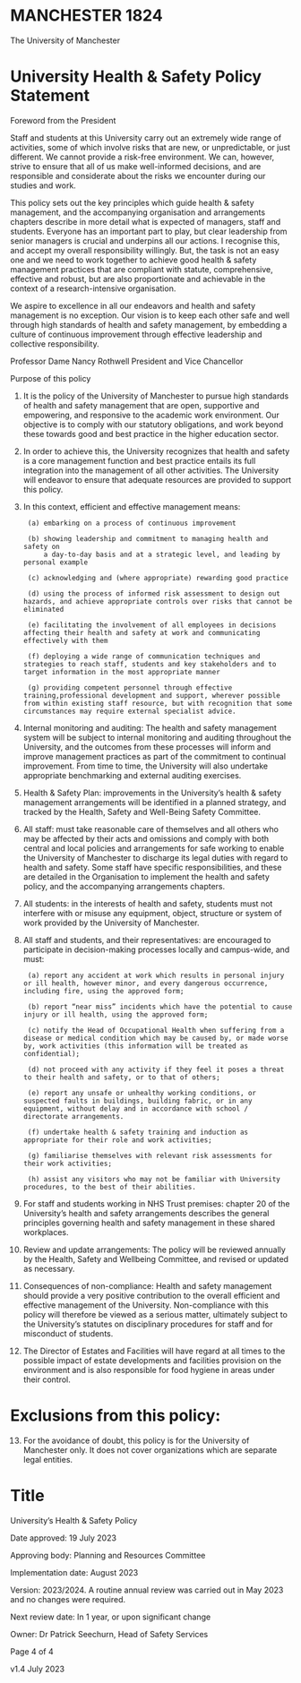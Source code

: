 # MANCHESTER 1824

The University of Manchester

# University Health & Safety Policy Statement

Foreword from the President

Staff and students at this University carry out an extremely wide range of activities, some of which involve risks that are new, or unpredictable, or just different. We cannot provide a risk-free environment. We can, however, strive to ensure that all of us make well-informed decisions, and are responsible and considerate about the risks we encounter during our studies and work.

This policy sets out the key principles which guide health & safety management, and the accompanying organisation and arrangements chapters describe in more detail what is expected of managers, staff and students. Everyone has an important part to play, but clear leadership from senior managers is crucial and underpins all our actions. I recognise this, and accept my overall responsibility willingly. But, the task is not an easy one and we need to work together to achieve good health & safety management practices that are compliant with statute, comprehensive, effective and robust, but are also proportionate and achievable in the context of a research-intensive organisation.

We aspire to excellence in all our endeavors and health and safety management is no exception. Our vision is to keep each other safe and well through high standards of health and safety management, by embedding a culture of continuous improvement through effective leadership and collective responsibility.

Professor Dame Nancy Rothwell President and Vice Chancellor

Purpose of this policy

1. It is the policy of the University of Manchester to pursue high standards of health and safety management that are open, supportive and empowering, and responsive to the academic work environment. Our objective is to comply with our statutory obligations, and work beyond these towards good and best practice in the higher education sector.
2. In order to achieve this, the University recognizes that health and safety is a core management function and best practice entails its full integration into the management of all other activities. The University will endeavor to ensure that adequate resources are provided to support this policy.
3. In this context, efficient and effective management means:
        
        (a) embarking on a process of continuous improvement
        
        (b) showing leadership and commitment to managing health and safety on 
            a day-to-day basis and at a strategic level, and leading by    personal example
        
        (c) acknowledging and (where appropriate) rewarding good practice
        
        (d) using the process of informed risk assessment to design out hazards, and achieve appropriate controls over risks that cannot be eliminated
    
        (e) facilitating the involvement of all employees in decisions affecting their health and safety at work and communicating effectively with them
    
        (f) deploying a wide range of communication techniques and strategies to reach staff, students and key stakeholders and to target information in the most appropriate manner
    
        (g) providing competent personnel through effective training,professional development and support, wherever possible from within existing staff resource, but with recognition that some circumstances may require external specialist advice.

4. Internal monitoring and auditing: The health and safety management system will be subject to internal monitoring and auditing throughout the University, and the outcomes from these processes will inform and improve management practices as part of the commitment to continual improvement. From time to time, the University will also undertake appropriate benchmarking and external auditing exercises.
5. Health & Safety Plan: improvements in the University’s health & safety management arrangements will be identified in a planned strategy, and tracked by the Health, Safety and Well-Being Safety Committee.

6. All staff: must take reasonable care of themselves and all others who may be affected by their acts and omissions and comply with both central and local policies and arrangements for safe working to enable the University of Manchester to discharge its legal duties with regard to health and safety. Some staff have specific responsibilities, and these are detailed in the Organisation to implement the health and safety policy, and the accompanying arrangements chapters.

7. All students: in the interests of health and safety, students must not interfere with or misuse any equipment, object, structure or system of work provided by the University of Manchester.

8. All staff and students, and their representatives: are encouraged to participate in decision-making processes locally and campus-wide, and must:

        (a) report any accident at work which results in personal injury or ill health, however minor, and every dangerous occurrence, including fire, using the approved form;

        (b) report “near miss” incidents which have the potential to cause injury or ill health, using the approved form;

        (c) notify the Head of Occupational Health when suffering from a disease or medical condition which may be caused by, or made worse by, work activities (this information will be treated as confidential);

        (d) not proceed with any activity if they feel it poses a threat to their health and safety, or to that of others;

        (e) report any unsafe or unhealthy working conditions, or suspected faults in buildings, building fabric, or in any equipment, without delay and in accordance with school / directorate arrangements.

        (f) undertake health & safety training and induction as appropriate for their role and work activities;

        (g) familiarise themselves with relevant risk assessments for their work activities;

        (h) assist any visitors who may not be familiar with University procedures, to the best of their abilities.

9. For staff and students working in NHS Trust premises: chapter 20 of the University’s health and safety arrangements describes the general principles governing health and safety management in these shared workplaces.

10. Review and update arrangements: The policy will be reviewed annually by the Health, Safety and Wellbeing Committee, and revised or updated as necessary.

11. Consequences of non-compliance: Health and safety management should provide a very positive contribution to the overall efficient and effective management of the University. Non-compliance with this policy will therefore be viewed as a serious matter, ultimately subject to the University’s statutes on disciplinary procedures for staff and for misconduct of students.

12. The Director of Estates and Facilities will have regard at all times to the possible impact of estate developments and facilities provision on the environment and is also responsible for food hygiene in areas under their control.

# Exclusions from this policy:

13. For the avoidance of doubt, this policy is for the University of Manchester only. It does not cover organizations which are separate legal entities.

# Title

University’s Health & Safety Policy

Date approved: 19 July 2023

Approving body: Planning and Resources Committee

Implementation date: August 2023

Version: 2023/2024. A routine annual review was carried out in May 2023 and no changes were required.

Next review date: In 1 year, or upon significant change

Owner: Dr Patrick Seechurn, Head of Safety Services

Page 4 of 4

v1.4 July 2023